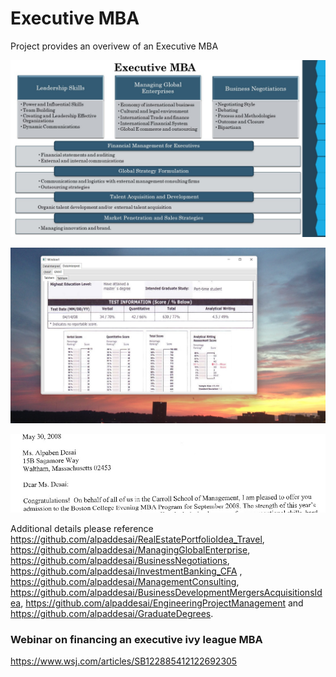 # Executive MBA

Project provides an overivew of an Executive MBA

![image](ExecutiveMBA.jpg)

![image](GMATImage5.jpg)

![image](admissionletter.jpg)

Additional details please reference https://github.com/alpaddesai/RealEstatePortfolioIdea_Travel,   https://github.com/alpaddesai/ManagingGlobalEnterprise, https://github.com/alpaddesai/BusinessNegotiations, https://github.com/alpaddesai/InvestmentBanking_CFA , https://github.com/alpaddesai/ManagementConsulting,  https://github.com/alpaddesai/BusinessDevelopmentMergersAcquisitionsIdea, https://github.com/alpaddesai/EngineeringProjectManagement and https://github.com/alpaddesai/GraduateDegrees.

### Webinar on financing an executive ivy league MBA 
https://www.wsj.com/articles/SB122885412122692305

